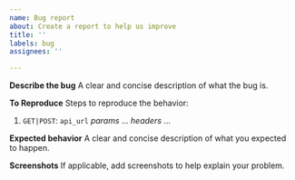 ```yaml
---
name: Bug report
about: Create a report to help us improve
title: ''
labels: bug
assignees: ''

---
```


**Describe the bug**
A clear and concise description of what the bug is.

**To Reproduce**
Steps to reproduce the behavior:
1. `GET|POST`:   `api_url` 
*params*
...
*headers*
...

**Expected behavior**
A clear and concise description of what you expected to happen.

**Screenshots**
If applicable, add screenshots to help explain your problem.
